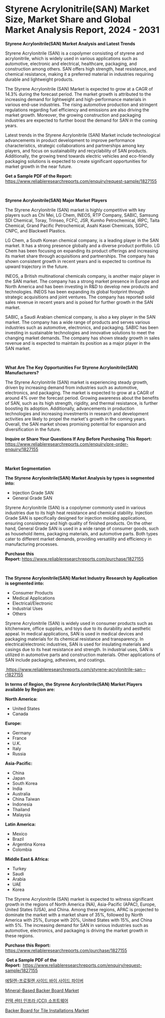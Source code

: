 <p><h1>Styrene Acrylonitrile(SAN) Market Size, Market Share and Global Market Analysis Report, 2024 - 2031</h1></p><p><strong>Styrene Acrylonitrile(SAN) Market Analysis and Latest Trends</strong></p>
<p><p>Styrene Acrylonitrile (SAN) is a copolymer consisting of styrene and acrylonitrile, which is widely used in various applications such as automotive, electronic and electrical, healthcare, packaging, and construction among others. SAN offers high strength, heat resistance, and chemical resistance, making it a preferred material in industries requiring durable and lightweight products.</p><p>The Styrene Acrylonitrile (SAN) Market is expected to grow at a CAGR of 14.3% during the forecast period. The market growth is attributed to the increasing demand for lightweight and high-performance materials in various end-use industries. The rising automotive production and stringent regulations regarding fuel efficiency and emissions are also driving the market growth. Moreover, the growing construction and packaging industries are expected to further boost the demand for SAN in the coming years.</p><p>Latest trends in the Styrene Acrylonitrile (SAN) Market include technological advancements in product development to improve performance characteristics, strategic collaborations and partnerships among key players, and focus on sustainability and recyclability of SAN products. Additionally, the growing trend towards electric vehicles and eco-friendly packaging solutions is expected to create significant opportunities for market growth in the near future.</p></p>
<p><strong>Get a Sample PDF of the Report:&nbsp;</strong> <a href="https://www.reliableresearchreports.com/enquiry/request-sample/1827155">https://www.reliableresearchreports.com/enquiry/request-sample/1827155</a></p>
<p>&nbsp;</p>
<p><strong>Styrene Acrylonitrile(SAN) Major Market Players</strong></p>
<p><p>The Styrene Acrylonitrile (SAN) market is highly competitive with key players such as Chi Mei, LG Chem, INEOS, RTP Company, SABIC, Samsung SDI Chemical, Toray, Trinseo, FCFC, JSR, Kumho Petrochemical, IRPC, Taita Chemical, Grand Pacific Petrochemical, Asahi Kasei Chemicals, SGPC, CNPC, and Blackwell Plastics.</p><p>LG Chem, a South Korean chemical company, is a leading player in the SAN market. It has a strong presence globally and a diverse product portfolio. LG Chem has been focusing on expanding its product offerings and increasing its market share through acquisitions and partnerships. The company has shown consistent growth in recent years and is expected to continue its upward trajectory in the future.</p><p>INEOS, a British multinational chemicals company, is another major player in the SAN market. The company has a strong market presence in Europe and North America and has been investing in R&D to develop new products and technologies. INEOS has been expanding its global footprint through strategic acquisitions and joint ventures. The company has reported solid sales revenue in recent years and is poised for further growth in the SAN market.</p><p>SABIC, a Saudi Arabian chemical company, is also a key player in the SAN market. The company has a wide range of products and serves various industries such as automotive, electronics, and packaging. SABIC has been investing in sustainable technologies and innovative solutions to meet the changing market demands. The company has shown steady growth in sales revenue and is expected to maintain its position as a major player in the SAN market.</p></p>
<p>&nbsp;</p>
<p><strong>What Are The Key Opportunities For Styrene Acrylonitrile(SAN) Manufacturers?</strong></p>
<p><p>The Styrene Acrylonitrile (SAN) market is experiencing steady growth, driven by increasing demand from industries such as automotive, electronics, and packaging. The market is expected to grow at a CAGR of around 4% over the forecast period. Growing awareness about the benefits of SAN, such as its high strength, rigidity, and thermal resistance, is further boosting its adoption. Additionally, advancements in production technologies and increasing investments in research and development activities are likely to propel the market's growth in the coming years. Overall, the SAN market shows promising potential for expansion and diversification in the future.</p></p>
<p><strong>Inquire or Share Your Questions If Any Before Purchasing This Report:</strong> <a href="https://www.reliableresearchreports.com/enquiry/pre-order-enquiry/1827155">https://www.reliableresearchreports.com/enquiry/pre-order-enquiry/1827155</a></p>
<p>&nbsp;</p>
<p><strong>Market Segmentation</strong></p>
<p><strong>The Styrene Acrylonitrile(SAN) Market Analysis by types is segmented into:</strong></p>
<p><ul><li>Injection Grade SAN</li><li>General Grade SAN</li></ul></p>
<p><p>Styrene Acrylonitrile (SAN) is a copolymer commonly used in various industries due to its high heat resistance and chemical stability. Injection Grade SAN is specifically designed for injection molding applications, ensuring consistency and high quality of finished products. On the other hand, General Grade SAN is used in a wide range of consumer goods, such as household items, packaging materials, and automotive parts. Both types cater to different market demands, providing versatility and efficiency in manufacturing processes.</p></p>
<p><strong>Purchase this Report:&nbsp;</strong><a href="https://www.reliableresearchreports.com/purchase/1827155">https://www.reliableresearchreports.com/purchase/1827155</a></p>
<p>&nbsp;</p>
<p><strong>The Styrene Acrylonitrile(SAN) Market Industry Research by Application is segmented into:</strong></p>
<p><ul><li>Consumer Products</li><li>Medical Applications</li><li>Electrical/Electronic</li><li>Industrial Uses</li><li>Others</li></ul></p>
<p><p>Styrene Acrylonitrile (SAN) is widely used in consumer products such as kitchenware, office supplies, and toys due to its durability and aesthetic appeal. In medical applications, SAN is used in medical devices and packaging materials for its chemical resistance and transparency. In electrical/electronic industries, SAN is used for insulating materials and casings due to its heat resistance and strength. In industrial uses, SAN is utilized in automotive parts and construction materials. Other applications of SAN include packaging, adhesives, and coatings.</p></p>
<p><a href="https://www.reliableresearchreports.com/styrene-acrylonitrile-san--r1827155">&nbsp;https://www.reliableresearchreports.com/styrene-acrylonitrile-san--r1827155</a></p>
<p><strong>In terms of Region, the Styrene Acrylonitrile(SAN) Market Players available by Region are:</strong></p>
<p>
    <p> <strong> North America: </strong>
        <ul>
            <li>United States</li>
            <li>Canada</li>
        </ul>
        </p> 
    <p> <strong> Europe: </strong>
        <ul>
            <li>Germany</li>
            <li>France</li>
            <li>U.K.</li>
            <li>Italy</li>
            <li>Russia</li>
        </ul>
        </p> 
    <p> <strong> Asia-Pacific: </strong>
        <ul>
            <li>China</li>
            <li>Japan</li>
            <li>South Korea</li>
            <li>India</li>
            <li>Australia</li>
            <li>China Taiwan</li>
            <li>Indonesia</li>
            <li>Thailand</li>
            <li>Malaysia</li>
        </ul>
        </p> 
    <p> <strong> Latin America: </strong>
        <ul>
            <li>Mexico</li>
            <li>Brazil</li>
            <li>Argentina Korea</li>
            <li>Colombia</li>
        </ul>
        </p> 
    <p> <strong> Middle East & Africa: </strong>
        <ul>
            <li>Turkey</li>
            <li>Saudi</li>
            <li>Arabia</li>
            <li>UAE</li>
            <li>Korea</li>
        </ul>
    </p>
    </p>
<p><p>The Styrene Acrylonitrile (SAN) market is expected to witness significant growth in the regions of North America (NA), Asia-Pacific (APAC), Europe, United States (USA), and China. Among these regions, APAC is projected to dominate the market with a market share of 35%, followed by North America with 25%, Europe with 20%, United States with 15%, and China with 5%. The increasing demand for SAN in various industries such as automotive, electronics, and packaging is driving the market growth in these regions.</p></p>
<p><strong>Purchase this Report: </strong><a href="https://www.reliableresearchreports.com/purchase/1827155">https://www.reliableresearchreports.com/purchase/1827155</a></p>
<p>&nbsp;<strong>Get a Sample PDF of the Report:&nbsp;&nbsp;</strong><a href="https://www.reliableresearchreports.com/enquiry/request-sample/1827155">https://www.reliableresearchreports.com/enquiry/request-sample/1827155</a></p>
<p><strong></strong></p>
<p><p><a href="https://github.com/camron674/Market-Research-Report-List-1/blob/main/7390219143669.md">에틸렌-프로필렌 사이드 바이 사이드 파이버</a></p><p><a href="https://github.com/ajohirul8010/Market-Research-Report-List-1/blob/main/mineral-based-backer-board-market.md">Mineral-Based Backer Board Market</a></p><p><a href="https://github.com/BrettWeberrt8767765/Market-Research-Report-List-2/blob/main/3374183143668.md">컨택 센터 인프라 (CCI) 소프트웨어</a></p><p><a href="https://github.com/kpvmspce33/Market-Research-Report-List-1/blob/main/backer-board-for-tile-installations-market.md">Backer Board for Tile Installations Market</a></p></p>